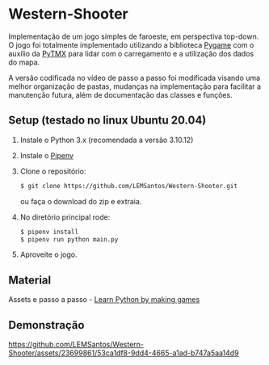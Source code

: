Western-Shooter
===============

Implementação de um jogo simples de faroeste, em perspectiva top-down. O jogo foi totalmente implementado utilizando a biblioteca [Pygame](http://www.pygame.org) com o auxílio da [PyTMX](https://pytmx.readthedocs.io/en/latest/) para lidar com o carregamento e a utilização dos dados do mapa.

A versão codificada no vídeo de passo a passo foi modificada visando uma melhor organização de pastas, mudanças na implementação para facilitar a manutenção futura, além de documentação das classes e funções.

Setup (testado no linux Ubuntu 20.04)
-------------------------------------

1. Instale o Python 3.x (recomendada a versão 3.10.12)
2. Instale o [Pipenv](https://pipenv.pypa.io/en/latest/)
3. Clone o repositório:

    ```bash
    $ git clone https://github.com/LEMSantos/Western-Shooter.git
    ```
    ou faça o download do zip e extraia.

4. No diretório principal rode:

    ```bash
    $ pipenv install
    $ pipenv run python main.py
    ```

5. Aproveite o jogo.


Material
--------

Assets e passo a passo - [Learn Python by making games](https://www.udemy.com/course/learn-python-by-making-games/)

Demonstração
------------



https://github.com/LEMSantos/Western-Shooter/assets/23699861/53ca1df8-9dd4-4665-a1ad-b747a5aa14d9



[PyTMX]: https://pytmx.readthedocs.io/en/latest/
[pygame]: http://www.pygame.org
[pipenv]: https://pipenv.readthedocs.io/en/latest/
